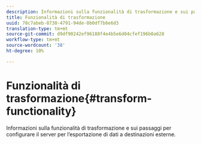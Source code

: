 ```yaml
---
description: Informazioni sulla funzionalità di trasformazione e sui passaggi per configurare il server per l’esportazione di dati a destinazioni esterne.
title: Funzionalità di trasformazione
uuid: 78c7abeb-8730-4791-94de-0b0df7b6e6d3
translation-type: tm+mt
source-git-commit: d9df90242ef96188f4e4b5e6d04cfef196b0a628
workflow-type: tm+mt
source-wordcount: '38'
ht-degree: 10%

---
```



# Funzionalità di trasformazione{#transform-functionality}

Informazioni sulla funzionalità di trasformazione e sui passaggi per configurare il server per l’esportazione di dati a destinazioni esterne.

